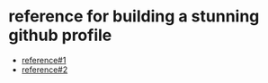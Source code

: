 # reference for building a stunning github profile

-  [reference#1](https://github.com/coderjojo/creative-profile-readme)
-  [reference#2](https://github.com/abhisheknaiidu/awesome-github-profile-readme)
